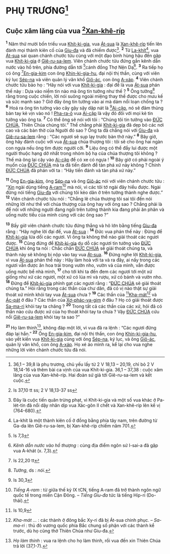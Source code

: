 # PHỤ TRƯƠNG[^1]

## Cuộc xâm lăng của vua [^1*][Xan-khê-ríp]()
<sup><b>1</b></sup> Năm thứ mười bốn triều vua [Khít-ki-gia](), vua [Át-sua]() là [Xan-khê-ríp]() tiến lên đánh mọi thành kiên cố của [Giu-đa]() và đã chiếm được[^2]. <sup><b>2</b></sup> Từ [La-khít]()[^3], vua [Át-sua]() sai quan chánh chước tửu cùng với một đạo binh hùng hậu đến gặp vua [Khít-ki-gia]() ở [Giê-ru-sa-lem](). Viên chánh chước tửu đứng gần kênh dẫn nước vào hồ trên, phía đường dẫn tới [^2*]cánh đồng Thợ Nện Dạ[^4]. <sup><b>3</b></sup> Ra tiếp họ có ông [^3*][En-gia-kim]() con ông [Khin-ki-gia-hu](), đại nội thị thần, cùng với viên ký lục [Sép-na]() và viên quản lý văn khố [Giô-ác](), con ông [A-xáp](). <sup><b>4</b></sup> Viên chánh chước tửu bảo họ : “Hãy nói với vua [Khít-ki-gia]() : đại đế là vua [Át-sua]() phán thế này : Dựa vào niềm tin nào mà ông tin tưởng như thế ? <sup><b>5</b></sup> Ông tưởng[^5] rằng trong cuộc chiến, lời nói suông ngoài miệng thay thế được cho mưu kế và sức mạnh sao ? Giờ đây ông tin tưởng vào ai mà dám nổi loạn chống ta ? <sup><b>6</b></sup> Hoá ra ông tin tưởng vào cây gậy sậy dập nát là [^4*][Ai-cập](), nó sẽ đâm thủng bàn tay kẻ vịn vào nó ! [Pha-ra-ô]() vua [Ai-cập]() là vậy đó đối với mọi kẻ tin tưởng vào ông ta. <sup><b>7</b></sup> Có thể ông sẽ nói với tôi : “Chúng tôi tin tưởng vào [ĐỨC CHÚA](), Thiên Chúa chúng tôi.” Thế chẳng phải [Khít-ki-gia]() đã dẹp bỏ các nơi cao và các bàn thờ của Người đó sao ? Ông ta đã chẳng nói với [Giu-đa]() và [Giê-ru-sa-lem]() rằng : “Các ngươi sẽ sụp lạy trước bàn thờ này.” <sup><b>8</b></sup> Bây giờ, ông hãy đánh cuộc với vua [Át-sua]() chúa thượng tôi : tôi sẽ cho ông hai ngàn con ngựa nếu ông tìm được người cỡi. <sup><b>9</b></sup> Liệu ông có thể đẩy lui được một người thuộc hạng dở nhất trong nhóm bộ hạ của chúa thượng tôi không ? Thế mà ông lại cậy vào [Ai-cập]() để có xe có ngựa ! <sup><b>10</b></sup> Bây giờ có phải ngoài ý muốn của [ĐỨC CHÚA]() mà ta đã tiến đánh để tàn phá xứ này không ? Chính [ĐỨC CHÚA]() đã phán với ta : “Hãy tiến đánh và tàn phá xứ này.”

<sup><b>11</b></sup> Ông [En-gia-kim](), ông [Sép-na]() và ông [Giô-ác]() nói với viên chánh chước tửu : “[Xin]() ngài dùng tiếng [A-ram]()[^6] mà nói, vì các tôi tớ ngài đây hiểu được. Ngài đừng nói tiếng [Giu-đa]() với chúng tôi kẻo dân ở trên tường thành nghe được.” <sup><b>12</b></sup> Viên chánh chước tửu nói : “Chẳng lẽ chúa thượng tôi sai tôi đến nói những lời như thế với chúa thượng của ông hay với ông sao ? Chẳng phải là để nói với những người đang ngồi trên tường thành kia đang phải ăn phân và uống nước tiểu của mình cùng với các ông sao ?”

<sup><b>13</b></sup> Bấy giờ viên chánh chước tửu đứng thẳng và hô lớn bằng tiếng [Giu-đa]() rằng : “Hãy nghe lời đại đế, vua [Át-sua]() : <sup><b>14</b></sup> Đức vua phán thế này : Đừng để [Khít-ki-gia]() lừa dối các ngươi. Vì ông ta không thể nào giải thoát các ngươi được. <sup><b>15</b></sup> Cũng đừng để [Khít-ki-gia]() dụ dỗ các ngươi tin tưởng vào [ĐỨC CHÚA]() khi ông ta nói : Chắc chắn [ĐỨC CHÚA]() sẽ giải thoát chúng ta, và thành này sẽ không bị nộp vào tay vua [Át-sua](). <sup><b>16</b></sup> Đừng nghe lời [Khít-ki-gia](), vì vua [Át-sua]() phán thế này : Hãy làm hoà với ta và ra đây, ai nấy trong các ngươi vẫn được ăn hoa trái trong vườn nho, vườn vả của mình, vẫn được uống nước bể nhà mình, <sup><b>17</b></sup> cho tới khi ta đến đem các ngươi tới một xứ giống như xứ các ngươi, một xứ có lúa mì và rượu, xứ có bánh và vườn nho. <sup><b>18</b></sup> Đừng để [Khít-ki-gia]() phỉnh gạt các ngươi rằng : “[ĐỨC CHÚA]() sẽ giải thoát chúng ta.” Hỏi rằng trong các thần của chư dân, đã có vị nào thật sự giải thoát xứ mình khỏi tay vua [Át-sua]() chưa ? <sup><b>19</b></sup> Các thần của [^5*][Kha-mát]()[^7] và [Ác-pát]() ở đâu ? Các thần của [Xơ-phác-va-gim]() ở đâu ? Họ có giải thoát được [Sa-ma-ri]() khỏi tay ta chăng ? <sup><b>20</b></sup> Trong tất cả các thần của các xứ, hỏi đã có thần nào cứu được xứ của họ thoát khỏi tay ta chưa ? Vậy [ĐỨC CHÚA]() cứu nổi [Giê-ru-sa-lem]() khỏi tay ta sao ?”

<sup><b>21</b></sup> Họ làm thinh[^8], không đáp một lời, vì vua đã ra lệnh : “Các ngươi đừng đáp lại hắn.” <sup><b>22</b></sup> Ông [En-gia-kim](), đại nội thị thần, con ông [Khin-ki-gia-hu](), vào yết kiến vua [Khít-ki-gia]() cùng với ông [Sép-na](), ký lục, và ông [Giô-ác](), quản lý văn khố, con ông [A-xáp](). Họ xé áo mình ra, kể lại cho vua nghe những lời viên chánh chước tửu đã nói.

[^1]: 36,1 – 39,8 là phụ trương, chủ yếu lấy từ 2 V 18,13 – 20,19, chỉ bỏ 2 V 18,14-16 và thêm bài ca vịnh của vua Khít-ki-gia. 36,1 – 37,38 : cuộc xâm lăng của vua Xan-khê-ríp. Hai đoàn sứ giả tới Giê-ru-sa-lem và kết cuộc.
[^2]: Đây là cuộc tiến quân trừng phạt, vì Khít-ki-gia và một số vua khác ở Pa-lét-tin đã nổi dậy nhân dịp vua Xác-gôn II chết và Xan-khê-ríp lên kế vị (764-680).
[^3]: La-khít là một thành kiên cố ở đồng bằng phía tây nam, trên đường từ Ga-da lên Giê-ru-sa-lem, bị Xan-khê-ríp chiếm năm 701.
[^4]: *Kênh dẫn nước vào hồ thượng* : cùng địa điểm ngôn sứ I-sai-a đã gặp vua A-khát (x. 7,3).
[^5]: *Tưởng*, ds : *nói*.
[^6]: *Tiếng A-ram* : từ giữa thế kỷ IX tCN, tiếng A-ram đã trở thành ngôn ngữ quốc tế trong miền Cận Đông. – *Tiếng Giu-đa* tức là tiếng Híp-ri (Do-thái).
[^7]: *Kha-mát ...* : các thành ở đông bắc Xy-ri đã bị Át-sua chinh phục. – *Sa-ma-ri* : thủ đô vương quốc phía Bắc chung số phận với các thành kể trước, dù họ cũng thờ Thiên Chúa như Giu-đa.
[^8]: *Họ làm thinh* : vua ra lệnh cho họ làm thinh, rồi vua đến xin Thiên Chúa trả lời (37,1-7).
[^1*]: Is 37,10 tt ss; 2 V 18,13-37 ss
[^2*]: Is 7,3
[^3*]: Is 22,20 tt
[^4*]: Is 30,3
[^5*]: Is 10,9
